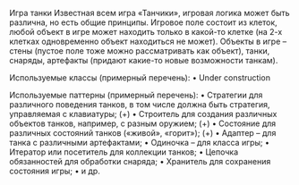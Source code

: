 Игра танки
Известная всем игра «Танчики», игровая логика может быть различна, но есть общие принципы. 
Игровое поле состоит из клеток, любой объект в игре может находить только в какой-то клетке 
(на 2-х клетках одновременно объект находиться не может). 
Объекты в игре – стены (пустое поле тоже можно рассматривать как объект), танки, снаряды, 
артефакты (придают какие-то новые возможности танкам).

Используемые классы (примерный перечень):
•	Under construction

Используемые паттерны (примерный перечень):
•	Стратегии для различного поведения танков, в том числе должна быть стратегия, управляемая с клавиатуры; (+)
•	Строитель для создания различных объектов танков, например, с разным оружием; (+)
•	Состояние для различных состояний танков («живой», «горит»); (+)
•	Адаптер – для танка с различными артефактами;
•	Одиночка – для класса игры;
•	Итератор или посетитель для коллекции танков;
•	Цепочка обязанностей для обработки снаряда;
•	Хранитель для сохранения состояния игры;
•	и др.
